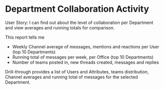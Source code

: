 # Department Collaboration Activity

User Story: I can find out about the level of collaboration per Department and view averages and running totals for comparison. 

This report tells me

- Weekly Channel average of messages, mentions and reactions per User (top 10 Departments)
- Running total of messages per week, per Office (top 10 Departments)
- Number of teams posted in, new threads created, messages and replies

Drill-through provides a list of Users and Attributes, teams distribution, Channel averages and running total of messages for the selected Department. 
